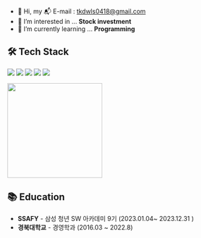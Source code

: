 - 👋 Hi, my :mailbox_with_mail: E-mail : tkdwls0418@gmail.com
- 👀 I’m interested in ... **Stock investment**
- 🌱 I’m currently learning ... **Programming**


## 🛠 Tech Stack
<img src="https://img.shields.io/badge/Python-3766AB?style=flat-square&logo=Python&logoColor=white"/> <img src="https://img.shields.io/badge/django-092E20?style=flat-square&logo=django&logoColor=white"/> <img src="https://img.shields.io/badge/react-61DAFB?style=flat-square&logo=react&logoColor=white"/> <img src="https://img.shields.io/badge/javascript-F7DF1E?style=flat-square&logo=javascript&logoColor=white"/>
<img src="https://img.shields.io/badge/Java-007396?style=flat&logo=OpenJDK&logoColor=white"/>
 
 <a href="https://solved.ac/profile/tkdwls0418">
    <img height="215" src="http://mazassumnida.wtf/api/generate_badge?boj=tkdwls0418"/>
  </a>


## 📚 Education

- **SSAFY** - 삼성 청년 SW 아카데미 9기 (2023.01.04~ 2023.12.31     )
- **경북대학교**  - 경영학과  (2016.03 ~ 2022.8)





